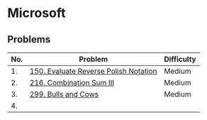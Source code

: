 # Microsoft

## Problems

| No. | Problem                                                                                      | Difficulty |
| --- | -------------------------------------------------------------------------------------------- | ---------- |
| 1.  | [150. Evaluate Reverse Polish Notation](../../Leetcode/150_evaluateReversePolishNotation.md) | Medium     |
| 2.  | [216. Combination Sum III](../../Leetcode/216_combinationSumIII.md)                          | Medium     |
| 3.  | [299. Bulls and Cows](../../Leetcode/299_bullsAndCows.md)                                    | Medium     |
| 4.